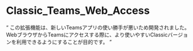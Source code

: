 # Classic_Teams_Web_Access
“
この拡張機能は、新しいTeamsアプリの使い勝手が悪いため開発されました。
WebブラウザからTeamsにアクセスする際に、より使いやすいClassicバージョンを利用できるようにすることが目的です。
”
